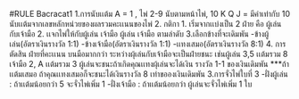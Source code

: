 #RULE Bacracat1 
1.การนับเเต้ม 
    A = 1 , ไพ่ 2-9 นับตามหน้าไพ่, 10 K Q J = มีค่าเท่ากับ 10
    นับเเต้มจากเลขหลักหน่วยของผลรวมคะเเนนของไพ่
2. กติกา
    1. เริ่มจากเเบ่งเป็น 2 ฝ่าย คือ ผู้เล่น กับเจ้ามือ
    2. เเจกไพ่ให้กับผู้เล่น เจ้ามือ ผู้เล่น เจ้ามือ ตามลำดับ
    3.เลือกข้างที่จะเดิมพัน 
        -ข้างผู้เล่น(อัตราเงินรางวัล 1:1)
        -ข้างเจ้ามือ(อัตราเงินรางวัล 1:1)
        -เเทงเสมอ(อัตราเงินรางวัล 8:1)
    4. การตัดสิน ฝ่ายที่คะเเนน บนมือมากกว่า ระหว่างผุ้เล่นกับเจ้ามือจะเป็นฝ่ายชนะ เช่นผู้เล่น 3,5 เเต้มรวม 8 
       เจ้ามือ 2, A เเต้มรวม 3
       ผู้เล่นจะชนะถ้าเกิดคุณเเทงผุ้เล่นจะได้เงิน
       รางวัล 1-1 ของเงินเดิมพัน
       ***ถ้าเเต้มเสมอ ถ้าคุณเเทงเสมอก็จะชนะได้เงินรางวัล 8 เท่าขอองเงินเดิมพัน
3.การจั่วไพ่ใบที่ 3
    -ฝั่งผู้เล่น : ถ้าเเต้มน้อยกว่า 5 จะจั่วไพ่เพิ่ม 1
    -ฝั่งเจ้ามือ : ถ้าเเต้มน้อยกว่า ผู้เล่นจะจั่วไพ่เพิ่ม 1 ใบ
